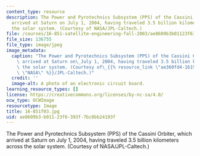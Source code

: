 ```yaml
---
content_type: resource
description: The Power and Pyrotechnics Subsystem (PPS) of the Cassini Orbiter, which
  arrived at Saturn on July 1, 2004, having traveled 3.5 billion kilometers across
  the solar system. (Courtesy of NASA/JPL-Caltech.)
file: /courses/16-851-satellite-engineering-fall-2003/ae8609b3b01123f6393f7bc8bb24193f_c16-851f03.jpg
file_size: 136755
file_type: image/jpeg
image_metadata:
  caption: "The Power and Pyrotechnics Subsystem (PPS) of the Cassini Orbiter, which\
    \ arrived at Saturn on\_July 1, 2004, having traveled 3.5 billion kilometers across\
    \ the solar system. (Courtesy of\_{{% resource_link \"ae360fd4-1619-460c-9e96-0334de3f8aa3\"\
    \ \"NASA\" %}}/JPL-Caltech.)"
  credit: ''
  image-alt: A photo of an electronic circuit board.
learning_resource_types: []
license: https://creativecommons.org/licenses/by-nc-sa/4.0/
ocw_type: OCWImage
resourcetype: Image
title: 16-851f03.jpg
uid: ae8609b3-b011-23f6-393f-7bc8bb24193f
---
```

The Power and Pyrotechnics Subsystem (PPS) of the Cassini Orbiter, which arrived at Saturn on July 1, 2004, having traveled 3.5 billion kilometers across the solar system. (Courtesy of NASA/JPL-Caltech.)